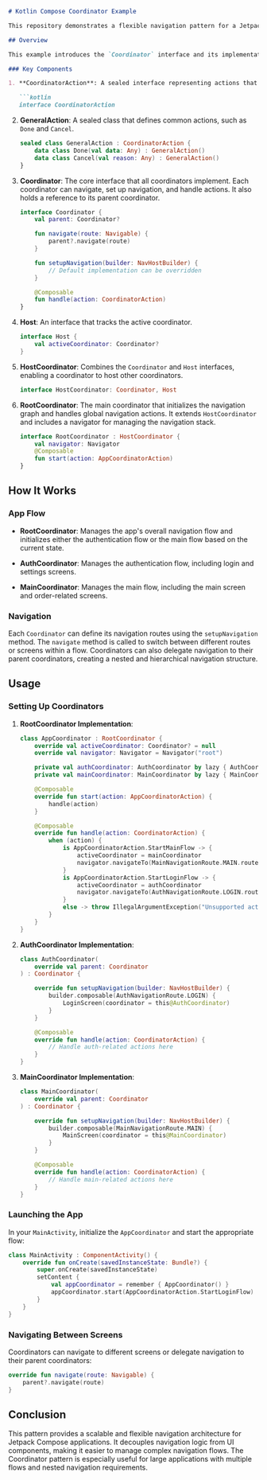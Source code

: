 ```markdown
# Kotlin Compose Coordinator Example

This repository demonstrates a flexible navigation pattern for a Jetpack Compose application using the Coordinator pattern. The Coordinator pattern helps manage complex navigation flows and screen transitions within an Android app, providing a clear structure for controlling navigation between screens.

## Overview

This example introduces the `Coordinator` interface and its implementations, which enable clean and manageable navigation flows. The architecture is built with reusability and scalability in mind, making it easy to add new flows or coordinators without disrupting existing ones.

### Key Components

1. **CoordinatorAction**: A sealed interface representing actions that can be handled by a `Coordinator`.

   ```kotlin
   interface CoordinatorAction
   ```

2. **GeneralAction**: A sealed class that defines common actions, such as `Done` and `Cancel`.

   ```kotlin
   sealed class GeneralAction : CoordinatorAction {
       data class Done(val data: Any) : GeneralAction()
       data class Cancel(val reason: Any) : GeneralAction()
   }
   ```

3. **Coordinator**: The core interface that all coordinators implement. Each coordinator can navigate, set up navigation, and handle actions. It also holds a reference to its parent coordinator.

   ```kotlin
   interface Coordinator {
       val parent: Coordinator?

       fun navigate(route: Navigable) {
           parent?.navigate(route)
       }

       fun setupNavigation(builder: NavHostBuilder) {
           // Default implementation can be overridden
       }

       @Composable
       fun handle(action: CoordinatorAction)
   }
   ```

4. **Host**: An interface that tracks the active coordinator.

   ```kotlin
   interface Host {
       val activeCoordinator: Coordinator?
   }
   ```

5. **HostCoordinator**: Combines the `Coordinator` and `Host` interfaces, enabling a coordinator to host other coordinators.

   ```kotlin
   interface HostCoordinator: Coordinator, Host
   ```

6. **RootCoordinator**: The main coordinator that initializes the navigation graph and handles global navigation actions. It extends `HostCoordinator` and includes a navigator for managing the navigation stack.

   ```kotlin
   interface RootCoordinator : HostCoordinator {
       val navigator: Navigator
       @Composable
       fun start(action: AppCoordinatorAction)
   }
   ```

## How It Works

### App Flow

- **RootCoordinator**: Manages the app's overall navigation flow and initializes either the authentication flow or the main flow based on the current state.
  
- **AuthCoordinator**: Manages the authentication flow, including login and settings screens.
  
- **MainCoordinator**: Manages the main flow, including the main screen and order-related screens.

### Navigation

Each `Coordinator` can define its navigation routes using the `setupNavigation` method. The `navigate` method is called to switch between different routes or screens within a flow. Coordinators can also delegate navigation to their parent coordinators, creating a nested and hierarchical navigation structure.

## Usage

### Setting Up Coordinators

1. **RootCoordinator Implementation**:

   ```kotlin
   class AppCoordinator : RootCoordinator {
       override val activeCoordinator: Coordinator? = null
       override val navigator: Navigator = Navigator("root")

       private val authCoordinator: AuthCoordinator by lazy { AuthCoordinator(this) }
       private val mainCoordinator: MainCoordinator by lazy { MainCoordinator(this) }

       @Composable
       override fun start(action: AppCoordinatorAction) {
           handle(action)
       }

       @Composable
       override fun handle(action: CoordinatorAction) {
           when (action) {
               is AppCoordinatorAction.StartMainFlow -> {
                   activeCoordinator = mainCoordinator
                   navigator.navigateTo(MainNavigationRoute.MAIN.route)
               }
               is AppCoordinatorAction.StartLoginFlow -> {
                   activeCoordinator = authCoordinator
                   navigator.navigateTo(AuthNavigationRoute.LOGIN.route)
               }
               else -> throw IllegalArgumentException("Unsupported action")
           }
       }
   }
   ```

2. **AuthCoordinator Implementation**:

   ```kotlin
   class AuthCoordinator(
       override val parent: Coordinator
   ) : Coordinator {

       override fun setupNavigation(builder: NavHostBuilder) {
           builder.composable(AuthNavigationRoute.LOGIN) {
               LoginScreen(coordinator = this@AuthCoordinator)
           }
       }

       @Composable
       override fun handle(action: CoordinatorAction) {
           // Handle auth-related actions here
       }
   }
   ```

3. **MainCoordinator Implementation**:

   ```kotlin
   class MainCoordinator(
       override val parent: Coordinator
   ) : Coordinator {

       override fun setupNavigation(builder: NavHostBuilder) {
           builder.composable(MainNavigationRoute.MAIN) {
               MainScreen(coordinator = this@MainCoordinator)
           }
       }

       @Composable
       override fun handle(action: CoordinatorAction) {
           // Handle main-related actions here
       }
   }
   ```

### Launching the App

In your `MainActivity`, initialize the `AppCoordinator` and start the appropriate flow:

```kotlin
class MainActivity : ComponentActivity() {
    override fun onCreate(savedInstanceState: Bundle?) {
        super.onCreate(savedInstanceState)
        setContent {
            val appCoordinator = remember { AppCoordinator() }
            appCoordinator.start(AppCoordinatorAction.StartLoginFlow)
        }
    }
}
```

### Navigating Between Screens

Coordinators can navigate to different screens or delegate navigation to their parent coordinators:

```kotlin
override fun navigate(route: Navigable) {
    parent?.navigate(route)
}
```

## Conclusion

This pattern provides a scalable and flexible navigation architecture for Jetpack Compose applications. It decouples navigation logic from UI components, making it easier to manage complex navigation flows. The Coordinator pattern is especially useful for large applications with multiple flows and nested navigation requirements.
